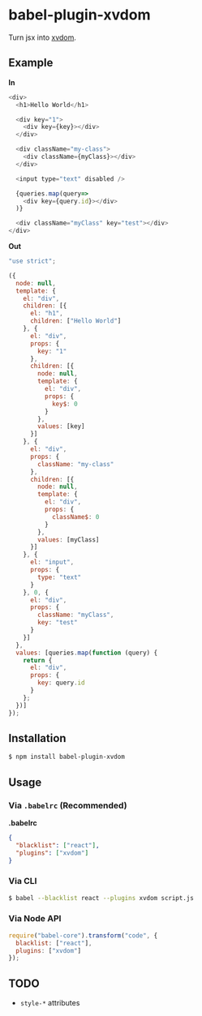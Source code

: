 # babel-plugin-xvdom

Turn jsx into [xvdom](https://github.com/peterwmwong/xvdom).

## Example

**In**

```javascript
<div>
  <h1>Hello World</h1>

  <div key="1">
    <div key={key}></div>
  </div>

  <div className="my-class">
    <div className={myClass}></div>
  </div>

  <input type="text" disabled />

  {queries.map(query=>
    <div key={query.id}></div>
  )}

  <div className="myClass" key="test"></div>
</div>
```

**Out**

```javascript
"use strict";

({
  node: null,
  template: {
    el: "div",
    children: [{
      el: "h1",
      children: ["Hello World"]
    }, {
      el: "div",
      props: {
        key: "1"
      },
      children: [{
        node: null,
        template: {
          el: "div",
          props: {
            key$: 0
          }
        },
        values: [key]
      }]
    }, {
      el: "div",
      props: {
        className: "my-class"
      },
      children: [{
        node: null,
        template: {
          el: "div",
          props: {
            className$: 0
          }
        },
        values: [myClass]
      }]
    }, {
      el: "input",
      props: {
        type: "text"
      }
    }, 0, {
      el: "div",
      props: {
        className: "myClass",
        key: "test"
      }
    }]
  },
  values: [queries.map(function (query) {
    return {
      el: "div",
      props: {
        key: query.id
      }
    };
  })]
});
```

## Installation

```sh
$ npm install babel-plugin-xvdom
```

## Usage

### Via `.babelrc` (Recommended)

**.babelrc**

```json
{
  "blacklist": ["react"],
  "plugins": ["xvdom"]
}
```

### Via CLI

```sh
$ babel --blacklist react --plugins xvdom script.js
```

### Via Node API

```javascript
require("babel-core").transform("code", {
  blacklist: ["react"],
  plugins: ["xvdom"]
});
```


## TODO

- `style-*` attributes
